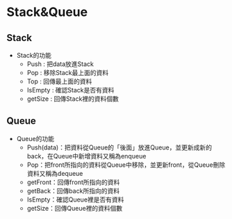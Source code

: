 # Stack&Queue
## Stack
* Stack的功能
  * Push : 把data放進Stack
  * Pop : 移除Stack最上面的資料
  * Top : 回傳最上面的資料
  * IsEmpty : 確認Stack是否有資料
  * getSize : 回傳Stack裡的資料個數
## Queue
* Queue的功能
  * Push(data)：把資料從Queue的「後面」放進Queue，並更新成新的back，在Queue中新增資料又稱為enqueue
  * Pop：把front所指向的資料從Queue中移除，並更新front，從Queue刪除資料又稱為dequeue
  * getFront：回傳front所指向的資料
  * getBack：回傳back所指向的資料
  * IsEmpty：確認Queue裡是否有資料
  * getSize：回傳Queue裡的資料個數
